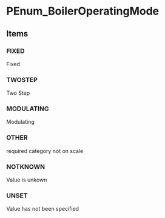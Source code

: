 # PEnum_BoilerOperatingMode

## Items

### FIXED
Fixed

### TWOSTEP
Two Step

### MODULATING
Modulating

### OTHER
required category not on scale

### NOTKNOWN
Value is unkown

### UNSET
Value has not been specified
